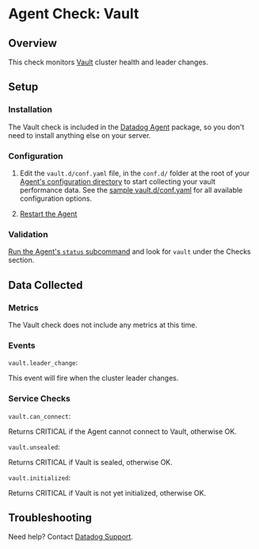 # Agent Check: Vault
## Overview

This check monitors [Vault][1] cluster health and leader changes.

## Setup

### Installation

The Vault check is included in the [Datadog Agent][2] package, so you don't need to install anything else on your server.

### Configuration

1. Edit the `vault.d/conf.yaml` file, in the `conf.d/` folder at the root of your [Agent's configuration directory][7] to start collecting your vault performance data.
  See the [sample vault.d/conf.yaml][3] for all available configuration options.

2. [Restart the Agent][4]

### Validation

[Run the Agent's `status` subcommand][5] and look for `vault` under the Checks section.

## Data Collected
### Metrics

The Vault check does not include any metrics at this time.

### Events

`vault.leader_change`:

This event will fire when the cluster leader changes.

### Service Checks

`vault.can_connect`:

Returns CRITICAL if the Agent cannot connect to Vault, otherwise OK.

`vault.unsealed`:

Returns CRITICAL if Vault is sealed, otherwise OK.

`vault.initialized`:

Returns CRITICAL if Vault is not yet initialized, otherwise OK.

## Troubleshooting

Need help? Contact [Datadog Support][6].

[1]: https://www.vaultproject.io
[2]: https://app.datadoghq.com/account/settings#agent
[3]: https://github.com/DataDog/integrations-core/blob/master/vault/datadog_checks/vault/data/conf.yaml.example
[4]: https://docs.datadoghq.com/agent/faq/agent-commands/#start-stop-restart-the-agent
[5]: https://docs.datadoghq.com/agent/faq/agent-commands/#agent-status-and-information
[6]: https://docs.datadoghq.com/help/
[7]: https://docs.datadoghq.com/agent/faq/agent-configuration-files/#agent-configuration-directory
